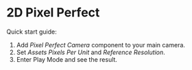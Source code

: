 # 2D Pixel Perfect

Quick start guide:

1. Add *Pixel Perfect Camera* component to your main camera.
2. Set *Assets Pixels Per Unit* and *Reference Resolution*.
3. Enter Play Mode and see the result.
